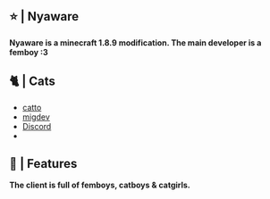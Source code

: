 ## ⭐️ | Nyaware
**Nyaware is a minecraft 1.8.9 modification. The main developer is a femboy :3**

## 🐈 | Cats
- <a href="https://github.com/catto1337">catto</a>
- <a href="https://github.com/MigDEV-Weeb">migdev</a>
- <a href="[Discord](https://discord.gg/RrTavMgGY3)">Discord</a>
- 
## 📁 | Features
**The client is full of femboys, catboys & catgirls.**

